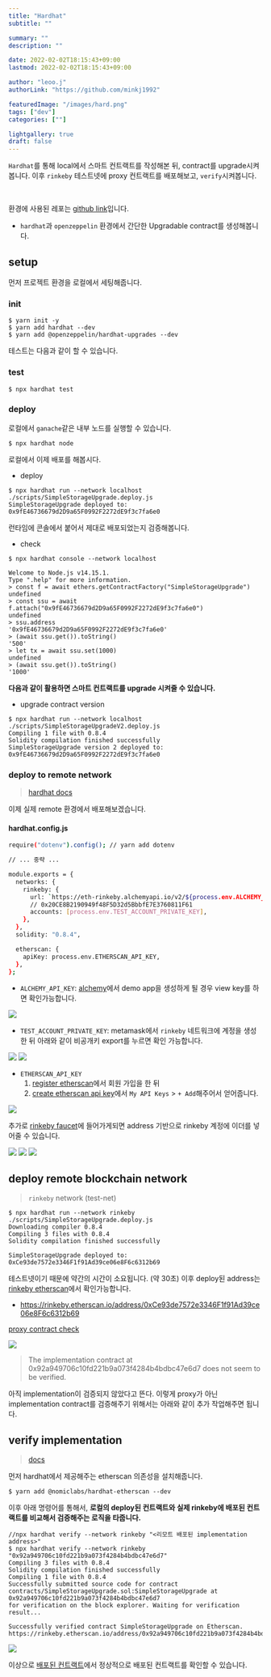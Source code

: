 ```yaml
---
title: "Hardhat"
subtitle: ""

summary: ""
description: ""

date: 2022-02-02T18:15:43+09:00
lastmod: 2022-02-02T18:15:43+09:00

author: "leoo.j"
authorLink: "https://github.com/minkj1992"

featuredImage: "/images/hard.png"
tags: ["dev"]
categories: [""]

lightgallery: true
draft: false
---
```


`Hardhat`를 통해 local에서 스마트 컨트랙트를 작성해본 뒤, contract를 upgrade시켜봅니다. 이후 `rinkeby` 테스트넷에 proxy 컨트랙트를 배포해보고, `verify`시켜봅니다.

<!--more-->
<br />

환경에 사용된 레포는 [github link](https://github.com/minkj1992/hardhat_demo)입니다.

- `hardhat`과 `openzeppelin` 환경에서 간단한 Upgradable contract를 생성해봅니다.

## setup

먼저 프로젝트 환경을 로컬에서 세팅해줍니다.

### init

```shell
$ yarn init -y
$ yarn add hardhat --dev
$ yarn add @openzeppelin/hardhat-upgrades --dev
```

테스트는 다음과 같이 할 수 있습니다.

### test

```shell
$ npx hardhat test
```

### deploy

로컬에서 `ganache`같은 내부 노드를 실행할 수 있습니다.

```shell
$ npx hardhat node
```

로컬에서 이제 배포를 해봅시다.

- deploy

```shell
$ npx hardhat run --network localhost ./scripts/SimpleStorageUpgrade.deploy.js
SimpleStorageUpgrade deployed to: 0x9fE46736679d2D9a65F0992F2272dE9f3c7fa6e0
```

런타임에 콘솔에서 붙어서 제대로 배포되었는지 검증해봅니다.

- check

```shell
$ npx hardhat console --network localhost

Welcome to Node.js v14.15.1.
Type ".help" for more information.
> const f = await ethers.getContractFactory("SimpleStorageUpgrade")
undefined
> const ssu = await f.attach("0x9fE46736679d2D9a65F0992F2272dE9f3c7fa6e0")
undefined
> ssu.address
'0x9fE46736679d2D9a65F0992F2272dE9f3c7fa6e0'
> (await ssu.get()).toString()
'500'
> let tx = await ssu.set(1000)
undefined
> (await ssu.get()).toString()
'1000'
```

**다음과 같이 활용하면 스마트 컨트랙트를 upgrade 시켜줄 수 있습니다.**

- upgrade contract version

```shell
$ npx hardhat run --network localhost ./scripts/SimpleStorageUpgradeV2.deploy.js
Compiling 1 file with 0.8.4
Solidity compilation finished successfully
SimpleStorageUpgrade version 2 deployed to: 0x9fE46736679d2D9a65F0992F2272dE9f3c7fa6e0
```

### deploy to remote network

> [hardhat docs](https://hardhat.org/config/)

이제 실제 remote 환경에서 배포해보겠습니다.

#### hardhat.config.js

```bash
require("dotenv").config(); // yarn add dotenv

// ... 중략 ...

module.exports = {
  networks: {
    rinkeby: {
      url: `https://eth-rinkeby.alchemyapi.io/v2/${process.env.ALCHEMY_API_KEY}`,
      // 0x20CE8B2190949f48F5D32d5BbbfE7E3760811F61
      accounts: [process.env.TEST_ACCOUNT_PRIVATE_KEY],
    },
  },
  solidity: "0.8.4",

  etherscan: {
    apiKey: process.env.ETHERSCAN_API_KEY,
  },
};
```

- `ALCHEMY_API_KEY`: [alchemy](https://www.alchemyapi.io)에서 demo app을 생성하게 될 경우 view key를 하면 확인가능합니다.

![](/images/hardhat/1.png)

- `TEST_ACCOUNT_PRIVATE_KEY`: metamask에서 `rinkeby` 네트워크에 계정을 생성한 뒤 아래와 같이 비공개키 export를 누르면 확인 가능합니다.

![](/images/hardhat/6.png)
![](/images/hardhat/7.png)

- `ETHERSCAN_API_KEY`
  1. [register etherscan](https://etherscan.io/register)에서 회원 가입을 한 뒤
  2. [create etherscan api key](https://etherscan.io/myapikey)에서 `My API Keys` > `+ Add`해주어서 얻어줍니다.

![](/images/hardhat/5.png)

추가로 [rinkeby faucet](https://faucets.chain.link/)에 들어가게되면 address 기반으로 rinkeby 계정에 이더를 넣어줄 수 있습니다.

![](/images/hardhat/2.png)
![](/images/hardhat/3.png)
![](/images/hardhat/4.png)

## deploy remote blockchain network

> `rinkeby` network (test-net)

```shell
$ npx hardhat run --network rinkeby ./scripts/SimpleStorageUpgrade.deploy.js
Downloading compiler 0.8.4
Compiling 3 files with 0.8.4
Solidity compilation finished successfully

SimpleStorageUpgrade deployed to: 0xCe93de7572e3346F1f91Ad39ce06e8F6c6312b69
```

테스트넷이기 때문에 약간의 시간이 소요됩니다. (약 30초) 이후 deploy된 address는 [rinkeby etherscan](https://rinkeby.etherscan.io/)에서 확인가능합니다.

- https://rinkeby.etherscan.io/address/0xCe93de7572e3346F1f91Ad39ce06e8F6c6312b69

[proxy contract check](https://rinkeby.etherscan.io/proxyContractChecker)

![](/images/hardhat/8.png)

> The implementation contract at 0x92a949706c10fd221b9a073f4284b4bdbc47e6d7 does not seem to be verified.

아직 implementation이 검증되지 않았다고 뜬다. 이렇게 proxy가 아닌 implementation contract를 검증해주기 위해서는 아래와 같이 추가 작업해주면 됩니다.

## verify implementation

> [docs](https://hardhat.org/plugins/nomiclabs-hardhat-etherscan.html)

먼저 hardhat에서 제공해주는 etherscan 의존성을 설치해줍니다.

```shell
$ yarn add @nomiclabs/hardhat-etherscan --dev
```

이후 아래 명령어를 통해서, **로컬의 deploy된 컨트랙트와 실제 rinkeby에 배포된 컨트랙트를 비교해서 검증해주는 로직을 타줍니다.**

```shell
//npx hardhat verify --network rinkeby "<리모트 배포된 implementation address>"
$ npx hardhat verify --network rinkeby "0x92a949706c10fd221b9a073f4284b4bdbc47e6d7"
Compiling 3 files with 0.8.4
Solidity compilation finished successfully
Compiling 1 file with 0.8.4
Successfully submitted source code for contract
contracts/SimpleStorageUpgrade.sol:SimpleStorageUpgrade at 0x92a949706c10fd221b9a073f4284b4bdbc47e6d7
for verification on the block explorer. Waiting for verification result...

Successfully verified contract SimpleStorageUpgrade on Etherscan.
https://rinkeby.etherscan.io/address/0x92a949706c10fd221b9a073f4284b4bdbc47e6d7#code
```

![](/images/hardhat/9.png)

이상으로 [배포된 컨트랙트](https://rinkeby.etherscan.io/address/0x92a949706c10fd221b9a073f4284b4bdbc47e6d7#code)에서 정상적으로 배포된 컨트랙트를 확인할 수 있습니다.
